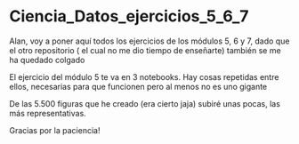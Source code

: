 # Ciencia_Datos_ejercicios_5_6_7
Alan, voy a poner aquí todos los ejercicios de los módulos 5, 6 y 7, dado que el otro repositorio ( el cual no me dio tiempo de enseñarte) también se me ha quedado colgado

El ejercicio del módulo 5 te va en 3 notebooks. Hay cosas repetidas entre ellos, necesarias para que funcionen pero al menos no es uno gigante

De las 5.500 figuras que he creado (era cierto jaja) subiré unas pocas, las más representativas.

Gracias por la paciencia!


